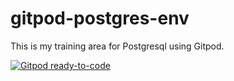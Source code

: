 # gitpod-postgres-env
This is my training area for Postgresql using Gitpod.

[![Gitpod ready-to-code](https://img.shields.io/badge/Gitpod-ready--to--code-blue?logo=gitpod)](https://gitpod.io/#https://github.com/devlights/gitpod-postgres-env)
